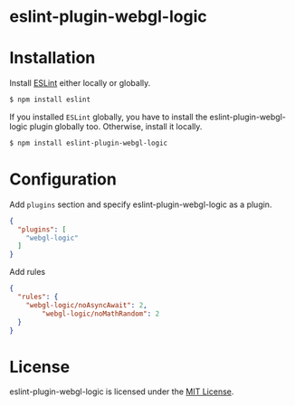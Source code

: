 # eslint-plugin-webgl-logic

# Installation

Install [ESLint](https://www.github.com/eslint/eslint) either locally or globally.

```sh
$ npm install eslint
```

If you installed `ESLint` globally, you have to install the eslint-plugin-webgl-logic plugin globally too. Otherwise, install it locally.

```sh
$ npm install eslint-plugin-webgl-logic
```

# Configuration

Add `plugins` section and specify eslint-plugin-webgl-logic as a plugin.

```json
{
  "plugins": [
    "webgl-logic"
  ]
}
```

Add rules

```json
{
  "rules": {
    "webgl-logic/noAsyncAwait": 2,
		"webgl-logic/noMathRandom": 2
  }
}
```

# License

eslint-plugin-webgl-logic is licensed under the [MIT License](http://www.opensource.org/licenses/mit-license.php).
